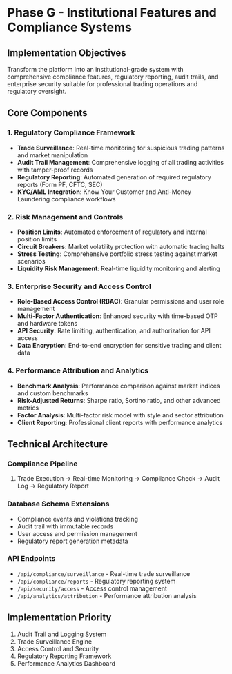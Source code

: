 # Phase G - Institutional Features and Compliance Systems

## Implementation Objectives
Transform the platform into an institutional-grade system with comprehensive compliance features, regulatory reporting, audit trails, and enterprise security suitable for professional trading operations and regulatory oversight.

## Core Components

### 1. Regulatory Compliance Framework
- **Trade Surveillance**: Real-time monitoring for suspicious trading patterns and market manipulation
- **Audit Trail Management**: Comprehensive logging of all trading activities with tamper-proof records
- **Regulatory Reporting**: Automated generation of required regulatory reports (Form PF, CFTC, SEC)
- **KYC/AML Integration**: Know Your Customer and Anti-Money Laundering compliance workflows

### 2. Risk Management and Controls
- **Position Limits**: Automated enforcement of regulatory and internal position limits
- **Circuit Breakers**: Market volatility protection with automatic trading halts
- **Stress Testing**: Comprehensive portfolio stress testing against market scenarios
- **Liquidity Risk Management**: Real-time liquidity monitoring and alerting

### 3. Enterprise Security and Access Control
- **Role-Based Access Control (RBAC)**: Granular permissions and user role management
- **Multi-Factor Authentication**: Enhanced security with time-based OTP and hardware tokens
- **API Security**: Rate limiting, authentication, and authorization for API access
- **Data Encryption**: End-to-end encryption for sensitive trading and client data

### 4. Performance Attribution and Analytics
- **Benchmark Analysis**: Performance comparison against market indices and custom benchmarks
- **Risk-Adjusted Returns**: Sharpe ratio, Sortino ratio, and other advanced metrics
- **Factor Analysis**: Multi-factor risk model with style and sector attribution
- **Client Reporting**: Professional client reports with performance analytics

## Technical Architecture

### Compliance Pipeline
1. Trade Execution → Real-time Monitoring → Compliance Check → Audit Log → Regulatory Report

### Database Schema Extensions
- Compliance events and violations tracking
- Audit trail with immutable records
- User access and permission management
- Regulatory report generation metadata

### API Endpoints
- `/api/compliance/surveillance` - Real-time trade surveillance
- `/api/compliance/reports` - Regulatory reporting system
- `/api/security/access` - Access control management
- `/api/analytics/attribution` - Performance attribution analysis

## Implementation Priority
1. Audit Trail and Logging System
2. Trade Surveillance Engine
3. Access Control and Security
4. Regulatory Reporting Framework
5. Performance Analytics Dashboard
